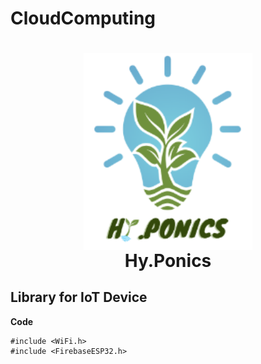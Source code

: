 # CloudComputing
<h1 align="center">
  <img align="center" src="/img/hyponics.png"  width="270"></img>
<br>
Hy.Ponics
</h1>

## Library for IoT Device
**Code**
```
#include <WiFi.h>
#include <FirebaseESP32.h>

```

